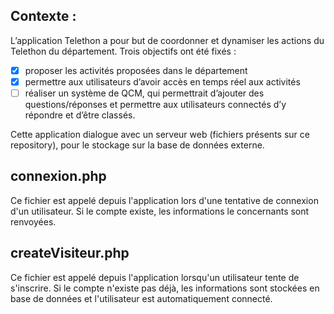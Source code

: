 ## Contexte :
L’application Telethon a pour but de coordonner et dynamiser les actions du Telethon du département.
Trois objectifs ont été fixés : 
- [x] proposer les activités proposées dans le département
- [x] permettre aux utilisateurs d’avoir accès en temps réel aux activités
- [ ] réaliser un système de QCM, qui permettrait d’ajouter des questions/réponses et permettre aux utilisateurs connectés d’y répondre et d’être classés.

Cette application dialogue avec un serveur web (fichiers présents sur ce repository), pour le stockage sur la base de données externe.

## connexion.php
Ce fichier est appelé depuis l'application lors d'une tentative de connexion d'un utilisateur.
Si le compte existe, les informations le concernants sont renvoyées.

## createVisiteur.php
Ce fichier est appelé depuis l'application lorsqu'un utilisateur tente de s'inscrire.
Si le compte n'existe pas déjà, les informations sont stockées en base de données et l'utilisateur est automatiquement connecté.
